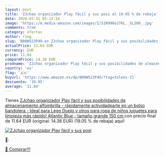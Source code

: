 ```yaml
---
layout: post
title: 'ZJchao organizador Play fácil y sus posi al 19.05 % de rebaja'
date: 2020-03-31 05:12:14
image: 'https://m.media-amazon.com/images/I/51R990oJ7KL._SL200_.jpg'
comments: true
category: ofertas
author: ring
slug: 'B00W523P4O-es ZJchao organizador Play fácil y sus posibilidades de almacenamiento alfombrilla - rápidamente actividadparte en un bolso bandolera - Ideal para Lego  Duplo y otros para ropa de niños juguetes para limpieza más rápido! Atlantic Blue  - tamaño grande 150 cm '
actualPrice: 11.64 EUR
currency: EUR
price: 11.64
comparePrice: 14.38 EUR
prodname: 'ZJchao organizador Play fácil y sus posibilidades de almacenamiento alfombrilla - rápidamente actividadparte en un bolso bandolera - Ideal para Lego  Duplo y otros para ropa de niños juguetes para limpieza más rápido! Atlantic Blue  - tamaño grande 150 cm '
country: 'es'
flag: '🇪🇸'
buyurl: 'https://www.amazon.es/dp/B00W523P4O/?tag=tolees-21'
descuento: '19.05'
average: '11.64'
---
```


Tienes [ZJchao organizador Play fácil y sus posibilidades de almacenamiento alfombrilla - rápidamente actividadparte en un bolso bandolera - Ideal para Lego  Duplo y otros para ropa de niños juguetes para limpieza más rápido! Atlantic Blue  - tamaño grande 150 cm ](https://www.amazon.es/dp/B00W523P4O/?tag=tolees-21) con precio final de  11.64 EUR (original: 14.38 EUR) (19.05 %  de rebaja) aqui!

[![ZJchao organizador Play fácil y sus posi](https://m.media-amazon.com/images/I/51R990oJ7KL._SL200_.jpg)](https://www.amazon.es/dp/B00W523P4O/?tag=tolees-21)

🔎:


[🛒 Comprar!!!](https://www.amazon.es/dp/B00W523P4O/?tag=tolees-21)
